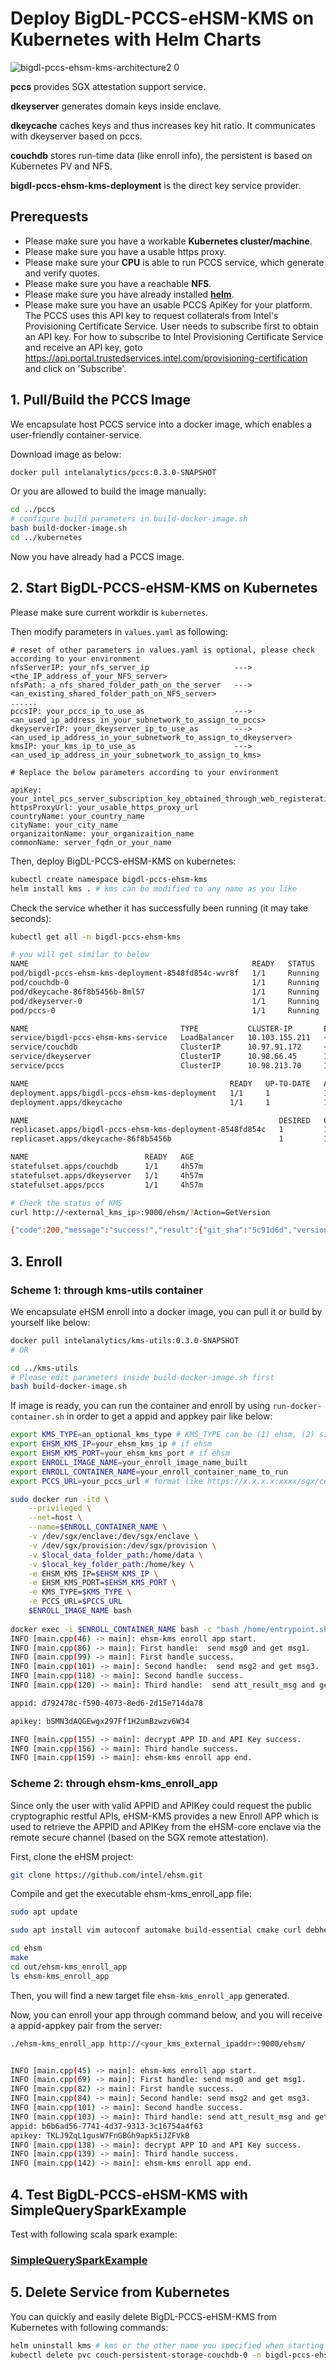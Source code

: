 # Deploy BigDL-PCCS-eHSM-KMS on Kubernetes with Helm Charts


![bigdl-pccs-ehsm-kms-architecture2 0](https://user-images.githubusercontent.com/60865256/174554804-4c0b361b-413b-48f9-bddc-dc2d1ad5b81e.png)


**pccs** provides SGX attestation support service.

**dkeyserver** generates domain keys inside enclave.

**dkeycache** caches keys and thus increases key hit ratio. It communicates with dkeyserver based on pccs.

**couchdb** stores run-time data (like enroll info), the persistent is based on Kubernetes PV and NFS. 

**bigdl-pccs-ehsm-kms-deployment** is the direct key service provider.


## Prerequests

- Please make sure you have a workable **Kubernetes cluster/machine**.
- Please make sure you have a usable https proxy.
- Please make sure your **CPU** is able to run PCCS service, which generate and verify quotes.
- Please make sure you have a reachable **NFS**.
- Please make sure you have already installed **[helm](https://helm.sh/)**.
- Please make sure you have an usable PCCS ApiKey for your platform. The PCCS uses this API key to request collaterals from Intel's Provisioning Certificate Service. User needs to subscribe first to obtain an API key. For how to subscribe to Intel Provisioning Certificate Service and receive an API key, goto https://api.portal.trustedservices.intel.com/provisioning-certification and click on 'Subscribe'.

## 1. Pull/Build the PCCS Image

We encapsulate host PCCS service into a docker image, which enables a user-friendly container-service.

Download image as below:

```bash
docker pull intelanalytics/pccs:0.3.0-SNAPSHOT
```

Or you are allowed to build the image manually:

```bash
cd ../pccs
# configure build parameters in build-docker-image.sh
bash build-docker-image.sh
cd ../kubernetes
```

Now you have already had a PCCS image.


## 2. Start BigDL-PCCS-eHSM-KMS on Kubernetes 

Please make sure current workdir is `kubernetes`.

Then modify parameters in `values.yaml` as following:

```shell
# reset of other parameters in values.yaml is optional, please check according to your environment
nfsServerIP: your_nfs_server_ip                   --->   <the_IP_address_of_your_NFS_server>
nfsPath: a_nfs_shared_folder_path_on_the_server   --->   <an_existing_shared_folder_path_on_NFS_server>
......
pccsIP: your_pccs_ip_to_use_as                    --->   <an_used_ip_address_in_your_subnetwork_to_assign_to_pccs>
dkeyserverIP: your_dkeyserver_ip_to_use_as        --->   <an_used_ip_address_in_your_subnetwork_to_assign_to_dkeyserver>
kmsIP: your_kms_ip_to_use_as                      --->   <an_used_ip_address_in_your_subnetwork_to_assign_to_kms>

# Replace the below parameters according to your environment

apiKey: your_intel_pcs_server_subscription_key_obtained_through_web_registeration
httpsProxyUrl: your_usable_https_proxy_url
countryName: your_country_name
cityName: your_city_name
organizaitonName: your_organizaition_name
commonName: server_fqdn_or_your_name
```

Then, deploy BigDL-PCCS-eHSM-KMS on kubernetes:

```bash
kubectl create namespace bigdl-pccs-ehsm-kms
helm install kms . # kms can be modified to any name as you like
```

Check the service whether it has successfully been running (it may take seconds):

```bash
kubectl get all -n bigdl-pccs-ehsm-kms

# you will get similar to below
NAME                                                  READY   STATUS    RESTARTS   AGE
pod/bigdl-pccs-ehsm-kms-deployment-8548fd854c-wvr8f   1/1     Running   0          4h57m
pod/couchdb-0                                         1/1     Running   0          4h57m
pod/dkeycache-86f8b5456b-8ml57                        1/1     Running   0          4h57m
pod/dkeyserver-0                                      1/1     Running   0          4h57m
pod/pccs-0                                            1/1     Running   0          4h57m

NAME                                  TYPE           CLUSTER-IP       EXTERNAL-IP   PORT(S)          AGE
service/bigdl-pccs-ehsm-kms-service   LoadBalancer   10.103.155.211   <pending>     9000:30000/TCP   4h57m
service/couchdb                       ClusterIP      10.97.91.172     <none>        5984/TCP         4h57m
service/dkeyserver                    ClusterIP      10.98.66.45      1.2.4.114     8888/TCP         4h57m
service/pccs                          ClusterIP      10.98.213.70     1.2.4.115     18081/TCP        4h57m

NAME                                             READY   UP-TO-DATE   AVAILABLE   AGE
deployment.apps/bigdl-pccs-ehsm-kms-deployment   1/1     1            1           4h57m
deployment.apps/dkeycache                        1/1     1            1           4h57m

NAME                                                        DESIRED   CURRENT   READY   AGE
replicaset.apps/bigdl-pccs-ehsm-kms-deployment-8548fd854c   1         1         1       4h57m
replicaset.apps/dkeycache-86f8b5456b                        1         1         1       4h57m

NAME                          READY   AGE
statefulset.apps/couchdb      1/1     4h57m
statefulset.apps/dkeyserver   1/1     4h57m
statefulset.apps/pccs         1/1     4h57m

# Check the status of KMS
curl http://<external_kms_ip>:9000/ehsm/?Action=GetVersion

{"code":200,"message":"success!","result":{"git_sha":"5c91d6d","version":"0.2.1"}}

```

## 3. Enroll

### Scheme 1: through kms-utils container
We encapsulate eHSM enroll into a docker image, you can pull it or build by yourself like below:

```bash
docker pull intelanalytics/kms-utils:0.3.0-SNAPSHOT
# OR

cd ../kms-utils
# Please edit parameters inside build-docker-image.sh first
bash build-docker-image.sh
```

If image is ready, you can run the container and enroll by using `run-docker-container.sh` in order to get a appid and appkey pair like below:

```bash
export KMS_TYPE=an_optional_kms_type # KMS_TYPE can be (1) ehsm, (2) simple
export EHSM_KMS_IP=your_ehsm_kms_ip # if ehsm
export EHSM_KMS_PORT=your_ehsm_kms_port # if ehsm
export ENROLL_IMAGE_NAME=your_enroll_image_name_built
export ENROLL_CONTAINER_NAME=your_enroll_container_name_to_run
export PCCS_URL=your_pccs_url # format like https://x.x.x.x:xxxx/sgx/certification/v3/

sudo docker run -itd \
    --privileged \
    --net=host \
    --name=$ENROLL_CONTAINER_NAME \
    -v /dev/sgx/enclave:/dev/sgx/enclave \
    -v /dev/sgx/provision:/dev/sgx/provision \
    -v $local_data_folder_path:/home/data \
    -v $local_key_folder_path:/home/key \
    -e EHSM_KMS_IP=$EHSM_KMS_IP \
    -e EHSM_KMS_PORT=$EHSM_KMS_PORT \
    -e KMS_TYPE=$KMS_TYPE \
    -e PCCS_URL=$PCCS_URL
    $ENROLL_IMAGE_NAME bash
    
docker exec -i $ENROLL_CONTAINER_NAME bash -c "bash /home/entrypoint.sh enroll"
INFO [main.cpp(46) -> main]: ehsm-kms enroll app start.
INFO [main.cpp(86) -> main]: First handle:  send msg0 and get msg1.
INFO [main.cpp(99) -> main]: First handle success.
INFO [main.cpp(101) -> main]: Second handle:  send msg2 and get msg3.
INFO [main.cpp(118) -> main]: Second handle success.
INFO [main.cpp(120) -> main]: Third handle:  send att_result_msg and get ciphertext of the APP ID and API Key.

appid: d792478c-f590-4073-8ed6-2d15e714da78

apikey: bSMN3dAQGEwgx297Ff1H2umBzwzv6W34

INFO [main.cpp(155) -> main]: decrypt APP ID and API Key success.
INFO [main.cpp(156) -> main]: Third handle success.
INFO [main.cpp(159) -> main]: ehsm-kms enroll app end.
```

### Scheme 2: through ehsm-kms_enroll_app

Since only the user with valid APPID and APIKey could request the public cryptographic restful APIs, eHSM-KMS provides a new Enroll APP which is used to retrieve the APPID and APIKey from the eHSM-core enclave via the remote secure channel (based on the SGX remote attestation).

First, clone the eHSM project:

```bash
git clone https://github.com/intel/ehsm.git
```

Compile and get the executable ehsm-kms_enroll_app file:

```bash
sudo apt update

sudo apt install vim autoconf automake build-essential cmake curl debhelper git libcurl4-openssl-dev libprotobuf-dev libssl-dev libtool lsb-release ocaml ocamlbuild protobuf-compiler wget libcurl4 libssl1.1 make g++ fakeroot libelf-dev libncurses-dev flex bison libfdt-dev libncursesw5-dev pkg-config libgtk-3-dev libspice-server-dev libssh-dev python3 python3-pip  reprepro unzip libjsoncpp-dev uuid-dev

cd ehsm
make
cd out/ehsm-kms_enroll_app
ls ehsm-kms_enroll_app
```

Then, you will find a new target file `ehsm-kms_enroll_app` generated.

Now, you can enroll your app through command below, and you will receive a appid-appkey pair from the server:

```bash
./ehsm-kms_enroll_app http://<your_kms_external_ipaddr>:9000/ehsm/


INFO [main.cpp(45) -> main]: ehsm-kms enroll app start.
INFO [main.cpp(69) -> main]: First handle: send msg0 and get msg1.
INFO [main.cpp(82) -> main]: First handle success.
INFO [main.cpp(84) -> main]: Second handle: send msg2 and get msg3.
INFO [main.cpp(101) -> main]: Second handle success.
INFO [main.cpp(103) -> main]: Third handle: send att_result_msg and get ciphertext of the APP ID and API Key.
appid: b6b6ad56-7741-4d37-9313-3c16754a4f63
apikey: TKLJ9ZqL1gusW7FnGBGh9apk5iJZFVkB
INFO [main.cpp(138) -> main]: decrypt APP ID and API Key success.
INFO [main.cpp(139) -> main]: Third handle success.
INFO [main.cpp(142) -> main]: ehsm-kms enroll app end.
```

## 4. Test BigDL-PCCS-eHSM-KMS with SimpleQuerySparkExample

Test with following scala spark example:
### [SimpleQuerySparkExample](https://github.com/intel-analytics/BigDL/blob/main/scala/ppml/src/main/scala/com/intel/analytics/bigdl/ppml/examples/SimpleQuerySparkExample.scala)


## 5. Delete Service from Kubernetes

You can quickly and easily delete BigDL-PCCS-eHSM-KMS from Kubernetes with following commands:

```bash
helm uninstall kms # kms or the other name you specified when starting
kubectl delete pvc couch-persistent-storage-couchdb-0 -n bigdl-pccs-ehsm-kms
```
